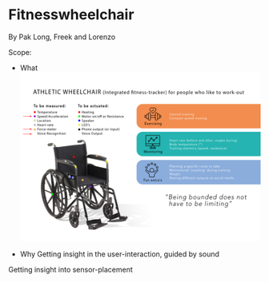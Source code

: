 # Fitnesswheelchair
By Pak Long, Freek and Lorenzo

Scope:

- What
![](Images/fitnessChair.png) 

- Why
Getting insight in the user-interaction, guided by sound

Getting insight into sensor-placement

